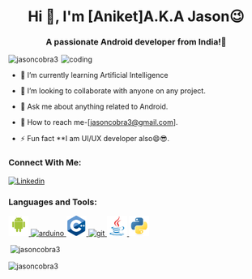 <h1 align="center">Hi 👋, I'm [Aniket]A.K.A Jason😉</h1>
<h3 align="center">A passionate Android developer from India!📱</h3>
<img align="right" alt="coding" width="400" src="https://camo.githubusercontent.com/e20822b4282c07ffd010cd05f855a6561d3b62358ca9e607e4901288dd748fcb/68747470733a2f2f63646e2e6472696262626c652e636f6d2f75736572732f323133313939332f73637265656e73686f74732f343934383733362f74686f75676874776f726b732d6769665f6472696262626c652e676966">

<p align="left"> <img src="https://komarev.com/ghpvc/?username=jasoncobra3&label=Profile%20views&color=0e75b6&style=flat" alt="jasoncobra3" />

  
- 🌱 I’m currently learning Artificial Intelligence
- 👯 I’m looking to collaborate with anyone on any project.
- 💬 Ask me about anything related to Android.
- 🤖 How to reach me-[jasoncobra3@gmail.com].


- ⚡ Fun fact **I am UI/UX developer also😄😎.


<h3 align="left">Connect With Me:</h3>

<p align="left">
<a href="https://www.linkedin.com/in/aniket-nerkar-42193825a/" target="_blank"><img align="center" src="https://www.google.com/url?sa=i&url=https%3A%2F%2Fgithub.com%2Fmmg0311&psig=AOvVaw0mCm20c6DogAB22-O28d7_&ust=1679823411807000&source=images&cd=vfe&ved=0CBAQjRxqFwoTCLCK1oDk9v0CFQAAAAAdAAAAABAE" alt="Linkedin" height="30" width="40" /></a>
</p>




<h3 align="left">Languages and Tools:</h3>
<p align="left"> <a href="https://developer.android.com" target="_blank" rel="noreferrer"> <img src="https://raw.githubusercontent.com/devicons/devicon/master/icons/android/android-original-wordmark.svg" alt="android" width="40" height="40"/> </a> <a href="https://www.arduino.cc/" target="_blank" rel="noreferrer"> <img src="https://cdn.worldvectorlogo.com/logos/arduino-1.svg" alt="arduino" width="40" height="40"/> </a> <a href="https://www.w3schools.com/cpp/" target="_blank" rel="noreferrer"> <img src="https://raw.githubusercontent.com/devicons/devicon/master/icons/cplusplus/cplusplus-original.svg" alt="cplusplus" width="40" height="40"/> </a> <a href="https://git-scm.com/" target="_blank" rel="noreferrer"> <img src="https://www.vectorlogo.zone/logos/git-scm/git-scm-icon.svg" alt="git" width="40" height="40"/> </a> <a href="https://www.java.com" target="_blank" rel="noreferrer"> <img src="https://raw.githubusercontent.com/devicons/devicon/master/icons/java/java-original.svg" alt="java" width="40" height="40"/> </a> <a href="https://www.python.org" target="_blank" rel="noreferrer"> <img src="https://raw.githubusercontent.com/devicons/devicon/master/icons/python/python-original.svg" alt="python" width="40" height="40"/> </a> </p>


<p>&nbsp;<img align="center" src="https://github-readme-stats.vercel.app/api?username=jasoncobra3&show_icons=true&locale=en" alt="jasoncobra3" /></p>

<p><img align="center" src="https://github-readme-streak-stats.herokuapp.com/?user=jasoncobra3&" alt="jasoncobra3" /></p>
